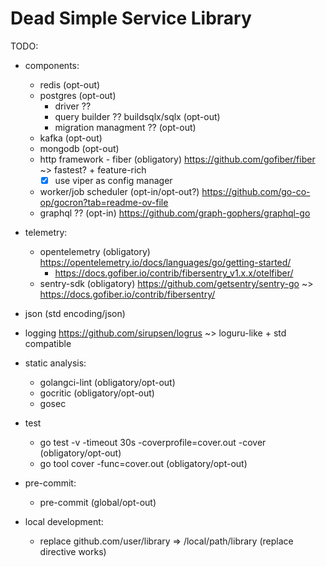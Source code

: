 # Dead Simple Service Library

TODO:

- components:
  - redis (opt-out)
  - postgres (opt-out)
    - driver ??
    - query builder ?? buildsqlx/sqlx (opt-out)
    - migration managment ?? (opt-out)
  - kafka (opt-out)
  - mongodb (opt-out)
  - http framework - fiber (obligatory) https://github.com/gofiber/fiber ~> fastest? + feature-rich
    - [x] use viper as config manager
  - worker/job scheduler (opt-in/opt-out?) https://github.com/go-co-op/gocron?tab=readme-ov-file
  - graphql ?? (opt-in) https://github.com/graph-gophers/graphql-go

- telemetry:
  - opentelemetry (obligatory) https://opentelemetry.io/docs/languages/go/getting-started/
    - https://docs.gofiber.io/contrib/fibersentry_v1.x.x/otelfiber/
  - sentry-sdk (obligatory) https://github.com/getsentry/sentry-go ~> https://docs.gofiber.io/contrib/fibersentry/

- json (std encoding/json)

- logging https://github.com/sirupsen/logrus ~> loguru-like + std compatible

- static analysis:
  - golangci-lint (obligatory/opt-out)
  - gocritic (obligatory/opt-out)
  - gosec

- test
  - go test -v -timeout 30s -coverprofile=cover.out -cover (obligatory/opt-out)
  - go tool cover -func=cover.out (obligatory/opt-out)

- pre-commit:
  - pre-commit (global/opt-out)

- local development:
  - replace github.com/user/library => /local/path/library (replace directive works)
